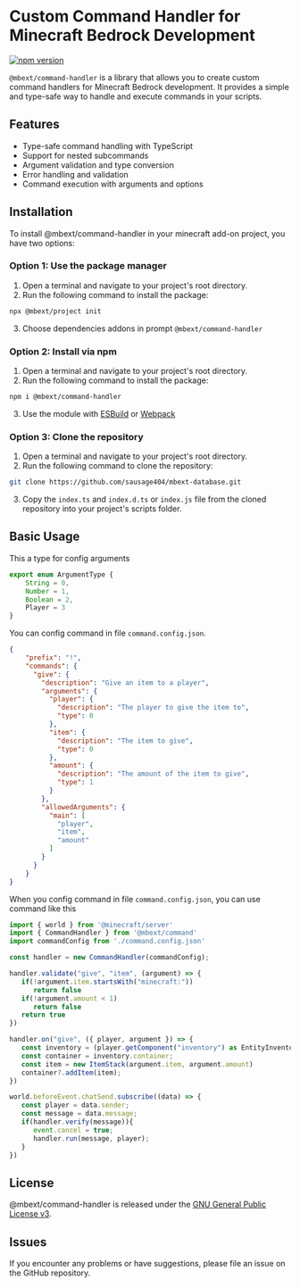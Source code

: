 # Custom Command Handler for Minecraft Bedrock Development

[![npm version](https://badge.fury.io/js/%40mbext%2Fcommand-handler.svg)](https://badge.fury.io/js/%40mbext%2Fcommand-handler)

`@mbext/command-handler` is a library that allows you to create custom command handlers for Minecraft Bedrock development. It provides a simple and type-safe way to handle and execute commands in your scripts.

## Features

- Type-safe command handling with TypeScript
- Support for nested subcommands
- Argument validation and type conversion
- Error handling and validation
- Command execution with arguments and options

## Installation

To install @mbext/command-handler in your minecraft add-on project, you have two options:

### Option 1: Use the package manager

1. Open a terminal and navigate to your project's root directory.
2. Run the following command to install the package:

```bash
npx @mbext/project init
```

3. Choose dependencies addons in prompt `@mbext/command-handler`

### Option 2: Install via npm

1. Open a terminal and navigate to your project's root directory.
2. Run the following command to install the package:

```bash
npm i @mbext/command-handler
```

3. Use the module with [ESBuild](https://jaylydev.github.io/posts/bundle-minecraft-scripts-esbuild/) or [Webpack](https://jaylydev.github.io/posts/scripts-bundle-minecraft/)

### Option 3: Clone the repository

1. Open a terminal and navigate to your project's root directory.
2. Run the following command to clone the repository:

```bash
git clone https://github.com/sausage404/mbext-database.git
```

3. Copy the `index.ts` and `index.d.ts` or `index.js` file from the cloned repository into your project's scripts folder.

## Basic Usage

This a type for config arguments

```ts
export enum ArgumentType {
    String = 0,
    Number = 1,
    Boolean = 2,
    Player = 3
}
```

You can config command in file `command.config.json`.

```json
{
    "prefix": "!",
    "commands": {
      "give": {
        "description": "Give an item to a player",
        "arguments": {
          "player": {
            "description": "The player to give the item to",
            "type": 0
          },
          "item": {
            "description": "The item to give",
            "type": 0
          },
          "amount": {
            "description": "The amount of the item to give",
            "type": 1
          }
        },
        "allowedArguments": {
          "main": [
            "player",
            "item",
            "amount"
          ]
        }
      }
    }
}
```
When you config command in file `command.config.json`, you can use command like this

```ts
import { world } from '@minecraft/server'
import { CommandHandler } from '@mbext/command'
import commandConfig from './command.config.json'

const handler = new CommandHandler(commandConfig);

handler.validate("give", "item", (argument) => {
   if(!argument.item.startsWith("minecraft:")) 
      return false
   if(!argument.amount < 1)
      return false
   return true
})

handler.on("give", ({ player, argument }) => {
   const inventory = (player.getComponent("inventory") as EntityInventoryComponent);
   const container = inventory.container;
   const item = new ItemStack(argument.item, argument.amount)
   container?.addItem(item);
})

world.beforeEvent.chatSend.subscribe((data) => {
   const player = data.sender;
   const message = data.message;
   if(handler.verify(message)){
      event.cancel = true;
      handler.run(message, player);
   }
})
```

## License

@mbext/command-handler is released under the [GNU General Public License v3](https://github.com/sausage404/mbext-command-handler/blob/main/LICENSE).

## Issues

If you encounter any problems or have suggestions, please file an issue on the GitHub repository.